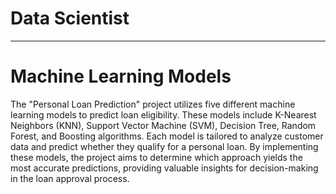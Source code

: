 # Data Scientist
-----
# Machine Learning Models

The "Personal Loan Prediction" project utilizes five different machine learning models to predict loan eligibility. These models include K-Nearest Neighbors (KNN), Support Vector Machine (SVM), Decision Tree, Random Forest, and Boosting algorithms. Each model is tailored to analyze customer data and predict whether they qualify for a personal loan. By implementing these models, the project aims to determine which approach yields the most accurate predictions, providing valuable insights for decision-making in the loan approval process.
